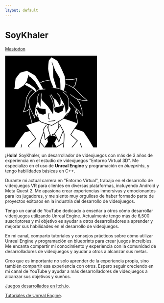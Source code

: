 ```yaml
---
layout: default
---
```

# SoyKhaler

<a rel="me" href="https://mastodon.social/@soykhaler">Mastodon</a>

![Daemono](https://github.com/soykhaler/soykhaler.github.io/blob/master/assets/images/asset-logo.png?raw=true)

**¡Hola!** SoyKhaler, un desarrollador de videojuegos con más de 3 años de experiencia en el estudio de videojuegos "Entorno Virtual 3D". Me especializo en el uso de **Unreal Engine** y programación en _blueprints_, y tengo habilidades básicas en C++.




Durante mi actual carrera en "Entorno Virtual", trabajo en el desarrollo de videojuegos VR para clientes en diversas plataformas, incluyendo Android y Meta Quest 2. Me apasiona crear experiencias inmersivas y emocionantes para los jugadores, y me siento muy orgulloso de haber formado parte de proyectos exitosos en la industria del desarrollo de videojuegos.


Tengo un canal de YouTube dedicado a enseñar a otros cómo desarrollar videojuegos utilizando Unreal Engine. Actualmente tengo más de 6,500 suscriptores y mi objetivo es ayudar a otros desarrolladores a aprender y mejorar sus habilidades en el desarrollo de videojuegos.

En mi canal, comparto tutoriales y consejos prácticos sobre cómo utilizar Unreal Engine y programación en blueprints para crear juegos increíbles. Me encanta compartir mi conocimiento y experiencia con la comunidad de desarrolladores de videojuegos y ayudar a otros a alcanzar sus metas.

Creo que es importante no solo aprender de la experiencia propia, sino también compartir esa experiencia con otros. Espero seguir creciendo en mi canal de YouTube y ayudar a más desarrolladores de videojuegos a alcanzar sus objetivos y sueños.


[Juegos desarrollados en Itch.io](https://soykhaler.itch.io).

[Tutoriales de Unreal Engine](https://www.youtube.com/channel/UC80r1Xpp-dgfVUyyMZL-tXQ).


